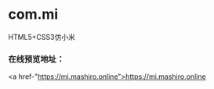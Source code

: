 # com.mi
HTML5+CSS3仿小米

### 在线预览地址：

<a href-"https://mi.mashiro.online">https://mi.mashiro.online</a>
